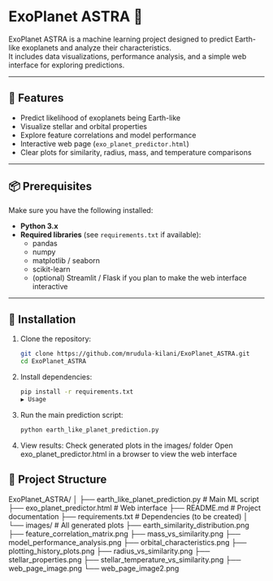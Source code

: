 # ExoPlanet ASTRA 🌌

ExoPlanet ASTRA is a machine learning project designed to predict Earth-like exoplanets and analyze their characteristics.  
It includes data visualizations, performance analysis, and a simple web interface for exploring predictions.

---

## 🚀 Features
- Predict likelihood of exoplanets being Earth-like  
- Visualize stellar and orbital properties  
- Explore feature correlations and model performance  
- Interactive web page (`exo_planet_predictor.html`)  
- Clear plots for similarity, radius, mass, and temperature comparisons  

---

## 📦 Prerequisites
Make sure you have the following installed:
- **Python 3.x**  
- **Required libraries** (see `requirements.txt` if available):  
  - pandas  
  - numpy  
  - matplotlib / seaborn  
  - scikit-learn  
  - (optional) Streamlit / Flask if you plan to make the web interface interactive  

---

## 🔧 Installation

1. Clone the repository:
   ```bash
   git clone https://github.com/mrudula-kilani/ExoPlanet_ASTRA.git
   cd ExoPlanet_ASTRA
2. Install dependencies:
   ```bash
   pip install -r requirements.txt
   ▶️ Usage

3. Run the main prediction script:
    ```bash
   python earth_like_planet_prediction.py
4. View results:
   Check generated plots in the images/ folder
   Open exo_planet_predictor.html in a browser to view the web interface
   
## 📁 Project Structure

ExoPlanet_ASTRA/
│
├── earth_like_planet_prediction.py    # Main ML script
├── exo_planet_predictor.html          # Web interface
├── README.md                          # Project documentation
├── requirements.txt                   # Dependencies (to be created)
│
└── images/                            # All generated plots
    ├── earth_similarity_distribution.png
    ├── feature_correlation_matrix.png
    ├── mass_vs_similarity.png
    ├── model_performance_analysis.png
    ├── orbital_characteristics.png
    ├── plotting_history_plots.png
    ├── radius_vs_similarity.png
    ├── stellar_properties.png
    ├── stellar_temperature_vs_similarity.png
    ├── web_page_image.png
    └── web_page_image2.png
